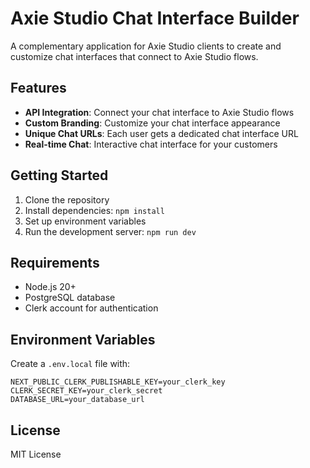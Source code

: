 # Axie Studio Chat Interface Builder

A complementary application for Axie Studio clients to create and customize chat interfaces that connect to Axie Studio flows.

## Features

- **API Integration**: Connect your chat interface to Axie Studio flows
- **Custom Branding**: Customize your chat interface appearance
- **Unique Chat URLs**: Each user gets a dedicated chat interface URL
- **Real-time Chat**: Interactive chat interface for your customers

## Getting Started

1. Clone the repository
2. Install dependencies: `npm install`
3. Set up environment variables
4. Run the development server: `npm run dev`

## Requirements

- Node.js 20+
- PostgreSQL database
- Clerk account for authentication

## Environment Variables

Create a `.env.local` file with:

```
NEXT_PUBLIC_CLERK_PUBLISHABLE_KEY=your_clerk_key
CLERK_SECRET_KEY=your_clerk_secret
DATABASE_URL=your_database_url
```

## License

MIT License